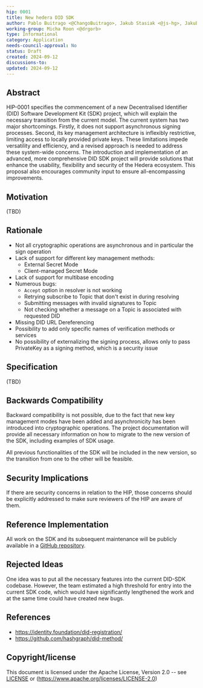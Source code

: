 ```yaml
---
hip: 0001
title: New hedera DID SDK
author: Pablo Buitrago <@ChangoBuitrago>, Jakub Stasiak <@js-hg>, Jakub Sydor <@Harasz>
working-group: Micha Roon <@drgorb>
type: Informational
category: Application
needs-council-approval: No
status: Draft
created: 2024-09-12
discussions-to:
updated: 2024-09-12
---
```


## Abstract

HIP-0001 specifies the commencement of a new Decentralised Identifier (DID) Software Development Kit (SDK) project, which will explain the necessary transition from the current model. The current system has two major shortcomings. Firstly, it does not support asynchronous signing processes. Second, its key management architecture is inflexibly restrictive, limiting access to locally provided private keys. These limitations impede versatility and efficiency, and a revised approach is needed to address these system-wide concerns. The introduction and implementation of an advanced, more comprehensive DID SDK project will provide solutions that enhance the usability, flexibility and security of the Hedera ecosystem. This proposal also encourages community input to ensure all-encompassing improvements.

## Motivation

(TBD)

## Rationale

- Not all cryptographic operations are asynchronous and in particular the sign operation
- Lack of support for different key management methods:
  - External Secret Mode
  - Client-managed Secret Mode
- Lack of support for multibase encoding
- Numerous bugs:
  - `Accept` option in resolver is not working
  - Retrying subscribe to Topic that don't exist in during resolving
  - Submitting messages with invalid signatures to Topic
  - Not checking whether a message on a Topic is associated with requested DID
- Missing DID URL Dereferencing
- Possibility to add only specific names of verification methods or services
- No possibility of externalizing the signing process, allows only to pass PrivateKey as a signing method, which is a security issue

## Specification

(TBD)

## Backwards Compatibility

Backward compatibility is not possible, due to the fact that new key management modes have been added and asynchronicity has been introduced into cryptographic operations. The project documentation will provide all necessary information on how to migrate to the new version of the SDK, including examples of SDK usage.

All previous functionalities of the SDK will be included in the new version, so the transition from one to the other will be feasible.

## Security Implications

If there are security concerns in relation to the HIP, those concerns should be explicitly addressed to make sure reviewers of the HIP are aware of them.

## Reference Implementation

All work on the SDK and its subsequent maintenance will be publicly available in a [GitHub repository](https://github.com/Swiss-Digital-Assets-Institute/hashgraph-did-sdk-js).

## Rejected Ideas

One idea was to put all the necessary features into the current DID-SDK codebase. However, the team estimated a high threshold for entry into the current SDK code, which would have significantly lengthened the work and at the same time could have created new bugs.

## References

- https://identity.foundation/did-registration/
- https://github.com/hashgraph/did-method/

## Copyright/license

This document is licensed under the Apache License, Version 2.0 -- see [LICENSE](../LICENSE) or (https://www.apache.org/licenses/LICENSE-2.0)

